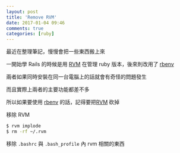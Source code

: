 ```yaml
---
layout: post
title: 'Remove RVM'
date: 2017-01-04 09:46
comments: true
categories: [ruby]
---
```

最近在整理筆記，慢慢會把一些東西搬上來

一開始學 Rails 的時候是用 [RVM][rvm] 在管理 ruby 版本，後來則改用了 [rbenv][rbenv]

兩者如果同時安裝在同一台電腦上的話就會有奇怪的問題發生

而且實際上兩者的主要功能都差不多

所以如果要使用 [rbenv][rbenv] 的話，記得要把[RVM][rvm] 砍掉

移除 RVM

```bash
$ rvm implode
$ rm -rf ~/.rvm
```

移除 `.bashrc` 與 `.bash_profile` 內 rvm 相關的東西 

[rvm]: https://rvm.io/
[rbenv]: https://github.com/rbenv/rbenv